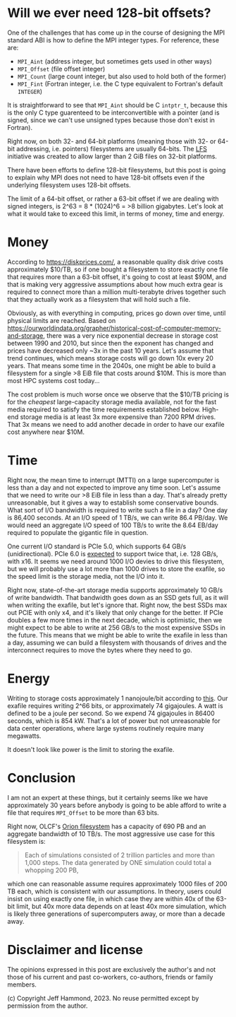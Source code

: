# Will we ever need 128-bit offsets?

One of the challenges that has come up in the course of designing the MPI standard ABI is how to define the 
MPI integer types.  For reference, these are:
 - `MPI_Aint` (address integer, but sometimes gets used in other ways)
 - `MPI_Offset` (file offset integer)
 - `MPI_Count` (large count integer, but also used to hold both of the former)
 - `MPI_Fint` (Fortran integer, i.e. the C type equivalent to Fortran's default `INTEGER`)

It is straightforward to see that `MPI_Aint` should be C `intptr_t`, because this is the
only C type guarenteed to be interconvertible with a pointer (and is signed, since we
can't use unsigned types because those don't exist in Fortran).

Right now, on both 32- and 64-bit platforms (meaning those with 32- or 64-bit addressing, i.e. pointers)
filesystems are usually 64-bits.  The [LFS](https://en.wikipedia.org/wiki/Large-file_support) initiative
was created to allow larger than 2 GiB files on 32-bit platforms.

There have been efforts to define 128-bit filesystems, but this post is going to explain why MPI
does not need to have 128-bit offsets even if the underlying filesystem uses 128-bit offsets.

The limit of a 64-bit offset, or rather a 63-bit offset if we are dealing with signed integers,
is 2^63 = 8 * (1024)^6 = >8 billion gigabytes.  Let's look at what it would take to exceed this
limit, in terms of money, time and energy.

# Money

According to https://diskprices.com/, a reasonable quality disk drive costs approximately $10/TB,
so if one bought a filesystem to store exactly one file that requires more than a 63-bit offset,
it's going to cost at least $90M, and that is making very aggressive assumptions about how much
extra gear is required to connect more than a million multi-terabyte drives together such that
they actually work as a filesystem that will hold such a file.

Obviously, as with everything in computing, prices go down over time, until physical limits are
reached.  Based on https://ourworldindata.org/grapher/historical-cost-of-computer-memory-and-storage,
there was a very nice exponential decrease in storage cost between 1990 and 2010, but since then the
exponent has changed and prices have decreased only ~3x in the past 10 years.
Let's assume that trend continues, which means storage costs will go down 10x every 20 years.
That means some time in the 2040s, one might be able to build a filesystem for a single >8 EiB file
that costs around $10M.  This is more than most HPC systems cost today...

The cost problem is much worse once we observe that the $10/TB pricing is for the _cheapest_
large-capacity storage media available, not for the fast media required to satisfy the time
requirements established below.  High-end storage media is at least 3x more expensive than 
7200 RPM drives.  That 3x means we need to add another decade in order to have our exafile
cost anywhere near $10M.

# Time

Right now, the mean time to interrupt (MTTI) on a large supercomputer is less than a day 
and not expected to improve any time soon.  Let's assume that we need to write our >8 EiB file
in less than a day.  That's already pretty unreasonable, but it gives a way to establish some
conservative bounds.  What sort of I/O bandwidth is required to write such a file in a day?
One day is 86,400 seconds.  At an I/O speed of 1 TB/s, we can write 86.4 PB/day.
We would need an aggregate I/O speed of 100 TB/s to write the 8.64 EB/day required to populate
the gigantic file in question.

One current I/O standard is PCIe 5.0, which supports 64 GB/s (unidirectional).
PCIe 6.0 is [expected](https://www.theverge.com/2022/1/12/22879732/pcie-6-0-final-specification-bandwidth-speeds) 
to support twice that, i.e. 128 GB/s, with x16.  It seems we need around 1000 I/O devies
to drive this filesystem, but we will probably use a lot more than 1000 drives
to store the exafile, so the speed limit is the storage media, not the I/O into it.

Right now, state-of-the-art storage media supports approximately 10 GB/s of write
bandwidth.  That bandwidth goes down as an SSD gets full, as it will when writing
the exafile, but let's ignore that.  Right now, the best SSDs max out PCIE with only x4,
and it's likely that only change for the better.  If PCIe doubles a few more times
in the next decade, which is optimistic, then we might expect to be able to write 
at 256 GB/s to the most expensive SSDs in the future.
This means that we might be able to write the exafile in less than a day,
assuming we can build a filesystem with thousands of drives and the interconnect
requires to move the bytes where they need to go.

# Energy

Writing to storage costs approximately 1 nanojoule/bit according to 
[this](http://large.stanford.edu/courses/2018/ph240/jiang2/).
Our exafile requires writing 2^66 bits, or approximately 74 gigajoules.
A watt is defined to be a joule per second.  So we expend 74 gigajoules
in 86400 seconds, which is 854 kW.  That's a lot of power but not
unreasonable for data center operations, where large systems routinely
require many megawatts.

It doesn't look like power is the limit to storing the exafile.

# Conclusion

I am not an expert at these things, but it certainly seems like we have
approximately 30 years before anybody is going to be able afford
to write a file that requires `MPI_Offset` to be more than 63 bits.

Right now, OLCF's [Orion filesystem](https://community.hpe.com/t5/servers-systems-the-right/meet-the-world-s-largest-and-fastest-parallel-file-system/ba-p/7155645)
has a capacity of 690 PB and an aggregate bandwidth of 10 TB/s.
The most aggressive use case for this filesystem is:

> Each of simulations consisted of 2 trillion particles and more than 1,000 steps.
> The data generated by ONE simulation could total a whopping 200 PB,

which one can reasonable assume requires approximately 1000 files of
200 TB each, which is consistent with our assumptions.
In theory, users could insist on using exactly one file, in which
case they are within 40x of the 63-bit limit, but 40x more data
depends on at least 40x more simulation, which is likely three
generations of supercomputers away, or more than a decade away.

# Disclaimer and license

The opinions expressed in this post are exclusively the author's and not those of his current and past co-workers, co-authors, friends or family members.

(c) Copyright Jeff Hammond, 2023. No reuse permitted except by permission from the author.
